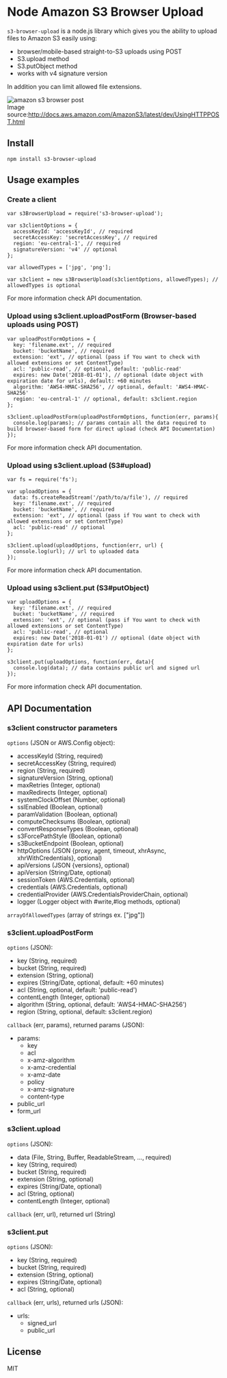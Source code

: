 # Node Amazon S3 Browser Upload

`s3-browser-upload` is a node.js library which gives you the ability to upload files to Amazon S3 easily using:

* browser/mobile-based straight-to-S3 uploads using POST
* S3.upload method
* S3.putObject method
* works with v4 signature version

In addition you can limit allowed file extensions.


![amazon s3 browser post](http://docs.aws.amazon.com/AmazonS3/latest/dev/images/s3_post.png)<br/>
Image source:http://docs.aws.amazon.com/AmazonS3/latest/dev/UsingHTTPPOST.html

## Install
```npm install s3-browser-upload```

## Usage examples

### Create a client
```
var s3BrowserUpload = require('s3-browser-upload');

var s3clientOptions = {
  accessKeyId: 'accessKeyId', // required
  secretAccessKey: 'secretAccessKey', // required
  region: 'eu-central-1', // required
  signatureVersion: 'v4' // optional
};

var allowedTypes = ['jpg', 'png'];

var s3client = new s3BrowserUpload(s3clientOptions, allowedTypes); // allowedTypes is optional
```
For more information check API documentation.

### Upload using s3client.uploadPostForm (Browser-based uploads using POST)
```
var uploadPostFormOptions = {
  key: 'filename.ext', // required
  bucket: 'bucketName', // required
  extension: 'ext', // optional (pass if You want to check with allowed extensions or set ContentType)
  acl: 'public-read', // optional, default: 'public-read'
  expires: new Date('2018-01-01'), // optional (date object with expiration date for urls), default: +60 minutes
  algorithm: 'AWS4-HMAC-SHA256', // optional, default: 'AWS4-HMAC-SHA256'
  region: 'eu-central-1' // optional, default: s3client.region
};

s3client.uploadPostForm(uploadPostFormOptions, function(err, params){
  console.log(params); // params contain all the data required to build browser-based form for direct upload (check API Documentation)
});
```
For more information check API documentation.

### Upload using s3client.upload (S3#upload)
```
var fs = require('fs');

var uploadOptions = {
  data: fs.createReadStream('/path/to/a/file'), // required
  key: 'filename.ext', // required
  bucket: 'bucketName', // required
  extension: 'ext', // optional (pass if You want to check with allowed extensions or set ContentType)
  acl: 'public-read' // optional
};

s3client.upload(uploadOptions, function(err, url) {
  console.log(url); // url to uploaded data
});
```
For more information check API documentation.

### Upload using s3client.put (S3#putObject)
```
var uploadOptions = {
  key: 'filename.ext', // required
  bucket: 'bucketName', // required
  extension: 'ext', // optional (pass if You want to check with allowed extensions or set ContentType)
  acl: 'public-read', // optional
  expires: new Date('2018-01-01') // optional (date object with expiration date for urls)
};

s3client.put(uploadOptions, function(err, data){
  console.log(data); // data contains public url and signed url
});
```
For more information check API documentation.

## API Documentation
### s3client constructor parameters
`options` (JSON or AWS.Config object):

* accessKeyId (String, required)
* secretAccessKey (String, required)
* region (String, required)
* signatureVersion (String, optional)
* maxRetries (Integer, optional)
* maxRedirects (Integer, optional)
* systemClockOffset (Number, optional)
* sslEnabled (Boolean, optional)
* paramValidation (Boolean, optional)
* computeChecksums (Boolean, optional)
* convertResponseTypes (Boolean, optional)
* s3ForcePathStyle (Boolean, optional)
* s3BucketEndpoint (Boolean, optional)
* httpOptions (JSON {proxy, agent, timeout, xhrAsync, xhrWithCredentials}, optional)
* apiVersions (JSON {versions}, optional)
* apiVersion (String/Date, optional)
* sessionToken (AWS.Credentials, optional)
* credentials (AWS.Credentials, optional)
* credentialProvider (AWS.CredentialsProviderChain, optional)
* logger (Logger object with #write,#log methods, optional)

`arrayOfAllowedTypes` (array of strings ex. ["jpg"])

### s3client.uploadPostForm
`options` (JSON):

* key (String, required)
* bucket (String, required)
* extension (String, optional)
* expires (String/Date, optional, default: +60 minutes)
* acl (String, optional, default: 'public-read')
* contentLength (Integer, optional)
* algorithm (String, optional, default: 'AWS4-HMAC-SHA256')
* region (String, optional, default: s3client.region)

`callback` (err, params), returned params (JSON):

* params:
    - key
    - acl
    - x-amz-algorithm
    - x-amz-credential
    - x-amz-date
    - policy
    - x-amz-signature
    - content-type
* public_url
* form_url

### s3client.upload
`options` (JSON):

* data (File, String, Buffer, ReadableStream, ..., required)
* key (String, required)
* bucket (String, required)
* extension (String, optional)
* expires (String/Date, optional)
* acl (String, optional)
* contentLength (Integer, optional)

`callback` (err, url), returned url (String)

### s3client.put
`options` (JSON):

* key (String, required)
* bucket (String, required)
* extension (String, optional)
* expires (String/Date, optional)
* acl (String, optional)

`callback` (err, urls), returned urls (JSON):

* urls:
    - signed_url
    - public_url

## License
MIT
